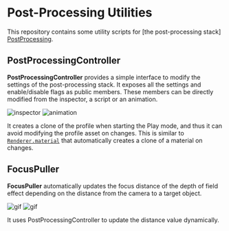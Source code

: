 Post-Processing Utilities
=========================

This repository contains some utility scripts for [the post-processing stack]
[PostProcessing].

PostProcessingController
------------------------

**PostProcessingController** provides a simple interface to modify the settings
of the post-processing stack. It exposes all the settings and enable/disable
flags as public members. These members can be directly modified from the
inspector, a script or an animation.

![inspector](http://i.imgur.com/pCF1OsQt.png)
![animation](http://i.imgur.com/YRuF7nAl.png)

It creates a clone of the profile when starting the Play mode, and thus it can
avoid modifying the profile asset on changes. This is similar to
[`Renderer.material`][RendererMaterial] that automatically creates a clone of
a material on changes.

FocusPuller
-----------

**FocusPuller** automatically updates the focus distance of the depth of field
effect depending on the distance from the camera to a target object.

![gif](https://67.media.tumblr.com/9843254db0c0b00255bb769c93e506e3/tumblr_ogoay0yY0p1qio469o1_320.gif)
![gif](https://66.media.tumblr.com/58b49719b9bdde6c480b8abdba2571ab/tumblr_ogoay0yY0p1qio469o2_320.gif)

It uses PostProcessingController to update the distance value dynamically.

[PostProcessing]: https://github.com/Unity-Technologies/PostProcessing
[RendererMaterial]: https://docs.unity3d.com/ScriptReference/Renderer-material.html
